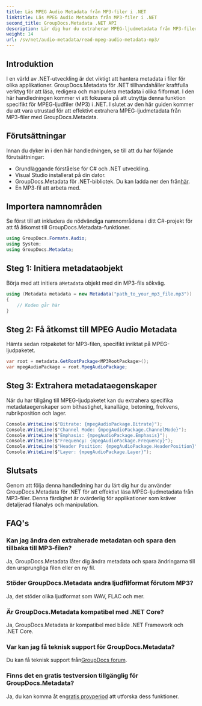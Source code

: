 ```yaml
---
title: Läs MPEG Audio Metadata från MP3-filer i .NET
linktitle: Läs MPEG Audio Metadata från MP3-filer i .NET
second_title: GroupDocs.Metadata .NET API
description: Lär dig hur du extraherar MPEG-ljudmetadata från MP3-filer i .NET med GroupDocs.Metadata. Förbättra dina filanalysmöjligheter.
weight: 14
url: /sv/net/audio-metadata/read-mpeg-audio-metadata-mp3/
---
```

## Introduktion
I en värld av .NET-utveckling är det viktigt att hantera metadata i filer för olika applikationer. GroupDocs.Metadata för .NET tillhandahåller kraftfulla verktyg för att läsa, redigera och manipulera metadata i olika filformat. I den här handledningen kommer vi att fokusera på att utnyttja denna funktion specifikt för MPEG-ljudfiler (MP3) i .NET. I slutet av den här guiden kommer du att vara utrustad för att effektivt extrahera MPEG-ljudmetadata från MP3-filer med GroupDocs.Metadata.
## Förutsättningar
Innan du dyker in i den här handledningen, se till att du har följande förutsättningar:
- Grundläggande förståelse för C# och .NET utveckling.
- Visual Studio installerat på din dator.
-  GroupDocs.Metadata för .NET-bibliotek. Du kan ladda ner den från[här](https://releases.groupdocs.com/metadata/net/).
- En MP3-fil att arbeta med.
## Importera namnområden
Se först till att inkludera de nödvändiga namnområdena i ditt C#-projekt för att få åtkomst till GroupDocs.Metadata-funktioner.
```csharp
using GroupDocs.Formats.Audio;
using System;
using GroupDocs.Metadata;
```
## Steg 1: Initiera metadataobjekt
 Börja med att initiera a`Metadata` objekt med din MP3-fils sökväg.
```csharp
using (Metadata metadata = new Metadata("path_to_your_mp3_file.mp3"))
{
    // Koden går här
}
```
## Steg 2: Få åtkomst till MPEG Audio Metadata
Hämta sedan rotpaketet för MP3-filen, specifikt inriktat på MPEG-ljudpaketet.
```csharp
var root = metadata.GetRootPackage<MP3RootPackage>();
var mpegAudioPackage = root.MpegAudioPackage;
```
## Steg 3: Extrahera metadataegenskaper
När du har tillgång till MPEG-ljudpaketet kan du extrahera specifika metadataegenskaper som bithastighet, kanalläge, betoning, frekvens, rubrikposition och lager.
```csharp
Console.WriteLine($"Bitrate: {mpegAudioPackage.Bitrate}");
Console.WriteLine($"Channel Mode: {mpegAudioPackage.ChannelMode}");
Console.WriteLine($"Emphasis: {mpegAudioPackage.Emphasis}");
Console.WriteLine($"Frequency: {mpegAudioPackage.Frequency}");
Console.WriteLine($"Header Position: {mpegAudioPackage.HeaderPosition}");
Console.WriteLine($"Layer: {mpegAudioPackage.Layer}");
```
## Slutsats
Genom att följa denna handledning har du lärt dig hur du använder GroupDocs.Metadata för .NET för att effektivt läsa MPEG-ljudmetadata från MP3-filer. Denna färdighet är ovärderlig för applikationer som kräver detaljerad filanalys och manipulation.

## FAQ's
### Kan jag ändra den extraherade metadatan och spara den tillbaka till MP3-filen?
Ja, GroupDocs.Metadata låter dig ändra metadata och spara ändringarna till den ursprungliga filen eller en ny fil.
### Stöder GroupDocs.Metadata andra ljudfilformat förutom MP3?
Ja, det stöder olika ljudformat som WAV, FLAC och mer.
### Är GroupDocs.Metadata kompatibel med .NET Core?
Ja, GroupDocs.Metadata är kompatibel med både .NET Framework och .NET Core.
### Var kan jag få teknisk support för GroupDocs.Metadata?
 Du kan få teknisk support från[GroupDocs forum](https://forum.groupdocs.com/c/metadata/14).
### Finns det en gratis testversion tillgänglig för GroupDocs.Metadata?
 Ja, du kan komma åt en[gratis provperiod](https://releases.groupdocs.com/) att utforska dess funktioner.